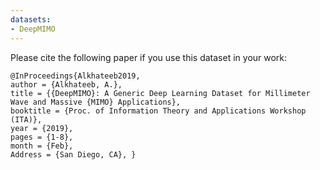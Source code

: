 ```yaml
---
datasets:
- DeepMIMO
---
```

Please cite the following paper if you use this dataset in your work:
```
@InProceedings{Alkhateeb2019,
author = {Alkhateeb, A.},
title = {{DeepMIMO}: A Generic Deep Learning Dataset for Millimeter Wave and Massive {MIMO} Applications},
booktitle = {Proc. of Information Theory and Applications Workshop (ITA)},
year = {2019},
pages = {1-8},
month = {Feb},
Address = {San Diego, CA}, }
```